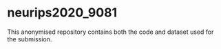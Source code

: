 # neurips2020_9081

This anonymised repository contains both the code and dataset used for the submission.

